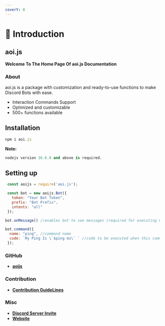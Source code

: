 ```yaml
---
coverY: 0
---
```


# 👋 Introduction

## aoi.js

**Welcome To The Home Page Of aoi.js Documentation**

### About

aoi.js is a package with customization and ready-to-use functions to make Discord Bots with ease.

* Interaction Commands Support
* Optimized and customizable
* 500+ functions available

## Installation

```js
npm i aoi.js
```

**Note:**

```python
nodejs version 16.6.0 and above is required.
```

## Setting up

```javascript
 const aoijs = require('aoi.js');

 const bot = new aoijs.Bot({
   token: "Your Bot Token",
   prefix: "Bot Prefix",
   intents: "all"
 });

bot.onMessage() //enables bot to see messages (required for executing Commands)

bot.command({
  name: "ping", //command name
  code: `My Ping Is \`$ping ms\` ` //code to be executed when this command is called 
 });
```

### GitHub

* [**aoijs**](https://github.com/aoijs/aoi.js)

### Contribution

* [**Contribution GuideLines**](https://github.com/aoijs/aoi.js/blob/master/.github/CONTRIBUTING.md)

### Misc

* [**Discord Server Invite**](https://aoi.js.org/invite)
* [**Website**](https://aoi.js.org)
